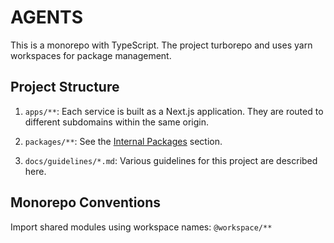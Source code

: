 # AGENTS

This is a monorepo with TypeScript. The project turborepo and uses yarn
workspaces for package management.

## Project Structure

1. `apps/**`: Each service is built as a Next.js application. They are routed to
   different subdomains within the same origin.

2. `packages/**`: See the [Internal Packages](/README.md#internal-packages)
   section.

3. `docs/guidelines/*.md`: Various guidelines for this project are described
   here.

## Monorepo Conventions

Import shared modules using workspace names: `@workspace/**`

